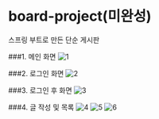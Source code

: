# board-project(미완성)

스프링 부트로 만든 단순 게시판

###1. 메인 화면
![1](https://user-images.githubusercontent.com/51532254/138593267-8d10802e-d08e-4a27-ba1c-175480877ae9.PNG)

###2. 로그인 화면
![2](https://user-images.githubusercontent.com/51532254/138593261-05bd037f-d9ed-4452-a6b2-43240b3da7f0.PNG)

###3. 로그인 후 화면
![3](https://user-images.githubusercontent.com/51532254/138593263-27958720-822a-471b-bba0-2b7cb0495e5e.PNG)

###4. 글 작성 및 목록
![4](https://user-images.githubusercontent.com/51532254/138593264-d1ebbe45-2238-4aca-8ad5-0bdb28e2f893.PNG)
![5](https://user-images.githubusercontent.com/51532254/138593265-465b3083-2978-458e-8f96-8336b76497fc.PNG)
![6](https://user-images.githubusercontent.com/51532254/138593266-c269ad4d-6f64-4651-b837-7cadf1289432.PNG)
